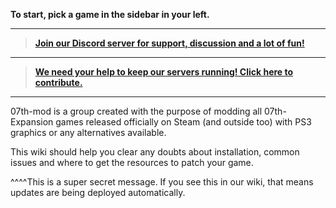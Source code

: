 **To start, pick a game in the sidebar in your left.**
***
> **[Join our Discord server for support, discussion and a lot of fun!](https://discord.gg/acSbBtD)**
***
> **[We need your help to keep our servers running! Click here to contribute.](https://07th-mod.com/wiki/Donations)**
***

07th-mod is a group created with the purpose of modding all 07th-Expansion games released officially on Steam (and outside too) with PS3 graphics or any alternatives available.

This wiki should help you clear any doubts about installation, common issues and where to get the resources to patch your game.

^^^^This is a super secret message. If you see this in our wiki, that means updates are being deployed automatically.
